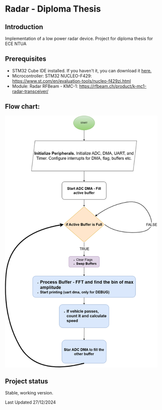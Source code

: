 # Radar - Diploma Thesis

## Introduction
Implementation of a low power radar device. Project for diploma thesis for ECE NTUA 

## Prerequisites
- STM32 Cube IDE installed. If you haven't it, you can download it [here.](https://www.st.com/en/development-tools/stm32cubeide.html)
- Microcontroller: STM32 NUCLEO-F429: https://www.st.com/en/evaluation-tools/nucleo-f429zi.html
- Module: Radar RFBeam - KMC-1: https://rfbeam.ch/product/k-mc1-radar-transceiver/

## Flow chart:

![Flowchart Diagram](docs/flowchart.drawio.png)


## Project status
Stable, working version.

Last Updated 27/12/2024
